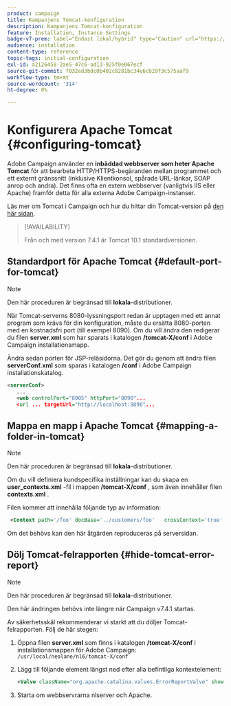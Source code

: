 ```yaml
---
product: campaign
title: Kampanjens Tomcat-konfiguration
description: Kampanjens Tomcat-konfiguration
feature: Installation, Instance Settings
badge-v7-prem: label="Endast lokal/hybrid" type="Caution" url="https://experienceleague.adobe.com/docs/campaign-classic/using/installing-campaign-classic/architecture-and-hosting-models/hosting-models-lp/hosting-models.html?lang=sv" tooltip="Gäller endast lokala och hybrida driftsättningar"
audience: installation
content-type: reference
topic-tags: initial-configuration
exl-id: a2126458-2ae5-47c6-ad13-925f0e067ecf
source-git-commit: f032ed3bdc0b402c8281bc34e6cb29f3c575aaf9
workflow-type: tm+mt
source-wordcount: '314'
ht-degree: 0%

---
```


# Konfigurera Apache Tomcat {#configuring-tomcat}

Adobe Campaign använder en **inbäddad webbserver som heter Apache Tomcat** för att bearbeta HTTP/HTTPS-begäranden mellan programmet och ett externt gränssnitt (inklusive Klientkonsol, spårade URL-länkar, SOAP anrop och andra). Det finns ofta en extern webbserver (vanligtvis IIS eller Apache) framför detta för alla externa Adobe Campaign-instanser.

Läs mer om Tomcat i Campaign och hur du hittar din Tomcat-version på [den här sidan](../../production/using/locate-tomcat-version.md).

>[!AVAILABILITY]
>
> Från och med version 7.4.1 är Tomcat 10.1 standardversionen.
>


## Standardport för Apache Tomcat {#default-port-for-tomcat}


>[!NOTE]
>
>Den här proceduren är begränsad till **lokala**-distributioner.
>

När Tomcat-serverns 8080-lyssningsport redan är upptagen med ett annat program som krävs för din konfiguration, måste du ersätta 8080-porten med en kostnadsfri port (till exempel 8090). Om du vill ändra den redigerar du filen **server.xml** som har sparats i katalogen **/tomcat-X/conf** i Adobe Campaign installationsmapp.

Ändra sedan porten för JSP-reläsidorna. Det gör du genom att ändra filen **serverConf.xml** som sparas i katalogen **/conf** i Adobe Campaign installationskatalog.

```xml
<serverConf>
   ...
   <web controlPort="8005" httpPort="8090"...
   <url ... targetUrl="http://localhost:8090"...
```

## Mappa en mapp i Apache Tomcat {#mapping-a-folder-in-tomcat}


>[!NOTE]
>
>Den här proceduren är begränsad till **lokala**-distributioner.
>

Om du vill definiera kundspecifika inställningar kan du skapa en **user_contexts.xml** -fil i mappen **/tomcat-X/conf** , som även innehåller filen **contexts.xml** .

Filen kommer att innehålla följande typ av information:

```xml
 <Context path='/foo' docBase='../customers/foo'   crossContext='true' debug='0' reloadable='true' trusted='false'/>
```

Om det behövs kan den här åtgärden reproduceras på serversidan.

## Dölj Tomcat-felrapporten {#hide-tomcat-error-report}


>[!NOTE]
>
>Den här proceduren är begränsad till **lokala**-distributioner.
>
>Den här ändringen behövs inte längre när Campaign v7.4.1 startas.
>

Av säkerhetsskäl rekommenderar vi starkt att du döljer Tomcat-felrapporten. Följ de här stegen:

1. Öppna filen **server.xml** som finns i katalogen **/tomcat-X/conf** i installationsmappen för Adobe Campaign: `/usr/local/neolane/nl6/tomcat-X/conf`
1. Lägg till följande element längst ned efter alla befintliga kontextelement:

   ```xml
   <Valve className="org.apache.catalina.valves.ErrorReportValve" showReport="false" showServerInfo="false"/>
   ```

1. Starta om webbservrarna nlserver och Apache.
